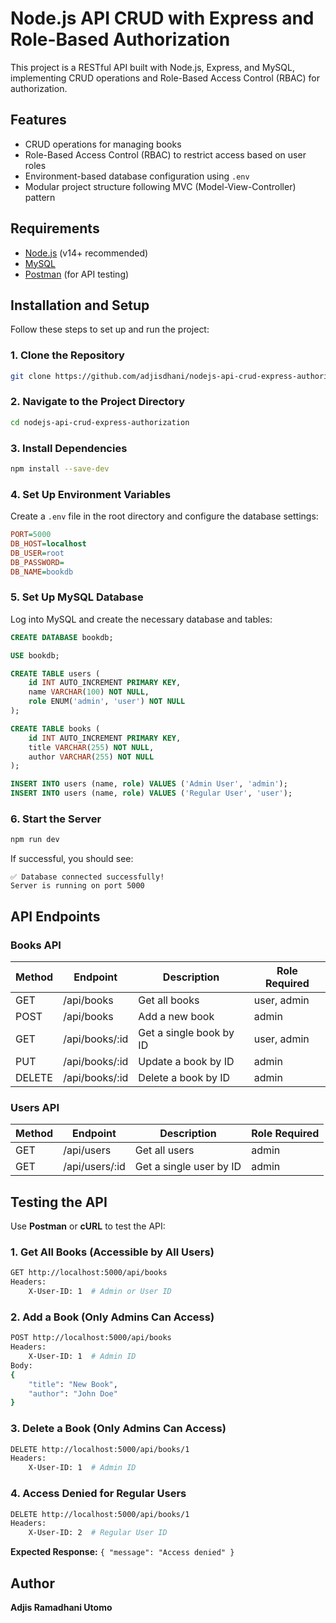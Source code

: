 # Node.js API CRUD with Express and Role-Based Authorization

This project is a RESTful API built with Node.js, Express, and MySQL, implementing CRUD operations and Role-Based Access Control (RBAC) for authorization.

## Features
- CRUD operations for managing books
- Role-Based Access Control (RBAC) to restrict access based on user roles
- Environment-based database configuration using `.env`
- Modular project structure following MVC (Model-View-Controller) pattern

## Requirements
- [Node.js](https://nodejs.org/) (v14+ recommended)
- [MySQL](https://www.mysql.com/)
- [Postman](https://www.postman.com/) (for API testing)

## Installation and Setup

Follow these steps to set up and run the project:

### 1. Clone the Repository
```sh
git clone https://github.com/adjisdhani/nodejs-api-crud-express-authorization.git
```

### 2. Navigate to the Project Directory
```sh
cd nodejs-api-crud-express-authorization
```

### 3. Install Dependencies
```sh
npm install --save-dev
```

### 4. Set Up Environment Variables
Create a `.env` file in the root directory and configure the database settings:

```ini
PORT=5000
DB_HOST=localhost
DB_USER=root
DB_PASSWORD=
DB_NAME=bookdb
```

### 5. Set Up MySQL Database
Log into MySQL and create the necessary database and tables:

```sql
CREATE DATABASE bookdb;

USE bookdb;

CREATE TABLE users (
    id INT AUTO_INCREMENT PRIMARY KEY,
    name VARCHAR(100) NOT NULL,
    role ENUM('admin', 'user') NOT NULL
);

CREATE TABLE books (
    id INT AUTO_INCREMENT PRIMARY KEY,
    title VARCHAR(255) NOT NULL,
    author VARCHAR(255) NOT NULL
);

INSERT INTO users (name, role) VALUES ('Admin User', 'admin');
INSERT INTO users (name, role) VALUES ('Regular User', 'user');
```

### 6. Start the Server
```sh
npm run dev
```

If successful, you should see:
```
✅ Database connected successfully!
Server is running on port 5000
```

## API Endpoints

### **Books API**

| Method | Endpoint        | Description                     | Role Required |
|--------|----------------|---------------------------------|---------------|
| GET    | /api/books     | Get all books                   | user, admin   |
| POST   | /api/books     | Add a new book                  | admin         |
| GET    | /api/books/:id | Get a single book by ID         | user, admin   |
| PUT    | /api/books/:id | Update a book by ID            | admin         |
| DELETE | /api/books/:id | Delete a book by ID            | admin         |

### **Users API**
| Method | Endpoint       | Description                     | Role Required |
|--------|---------------|---------------------------------|---------------|
| GET    | /api/users    | Get all users                   | admin         |
| GET    | /api/users/:id | Get a single user by ID        | admin         |

## Testing the API
Use **Postman** or **cURL** to test the API:

### **1. Get All Books (Accessible by All Users)**
```sh
GET http://localhost:5000/api/books
Headers:
    X-User-ID: 1  # Admin or User ID
```

### **2. Add a Book (Only Admins Can Access)**
```sh
POST http://localhost:5000/api/books
Headers:
    X-User-ID: 1  # Admin ID
Body:
{
    "title": "New Book",
    "author": "John Doe"
}
```

### **3. Delete a Book (Only Admins Can Access)**
```sh
DELETE http://localhost:5000/api/books/1
Headers:
    X-User-ID: 1  # Admin ID
```

### **4. Access Denied for Regular Users**
```sh
DELETE http://localhost:5000/api/books/1
Headers:
    X-User-ID: 2  # Regular User ID
```
**Expected Response:** `{ "message": "Access denied" }`

## Author
**Adjis Ramadhani Utomo**